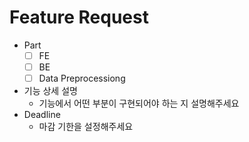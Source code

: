 # Feature Request

-   Part
    -   [ ] FE
    -   [ ] BE
    -   [ ] Data Preprocessiong
-   기능 상세 설명
    -   기능에서 어떤 부분이 구현되어야 하는 지 설명해주세요
-   Deadline
    -   마감 기한을 설정해주세요
